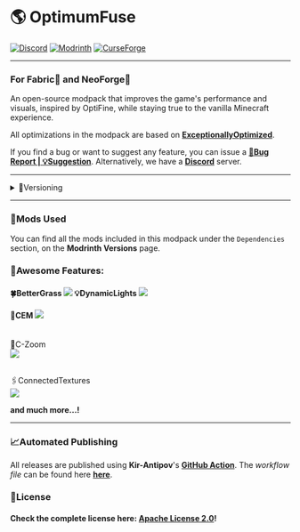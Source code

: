 # 🌎 OptimumFuse

[![Discord](https://img.shields.io/badge/Discord-Server-%2300AF5C?style=for-the-badge\&logo=discord\&logoColor=%23fff\&color=%235865F2)](https://discord.gg/kfKjjhv3pn) [![Modrinth](https://img.shields.io/badge/On-Modrinth-%2300AF5C?style=for-the-badge\&logo=modrinth)](https://modrinth.com/modpack/optimum-fuse) [![CurseForge](https://img.shields.io/badge/On-CurseForge-%23f16436?style=for-the-badge\&logo=curseforge)](https://www.curseforge.com/minecraft/modpacks/optimum-fuse)

***

### For Fabric📜 and NeoForge🦊

An open-source modpack that improves the game's performance and visuals, inspired by OptiFine, while staying true to the vanilla Minecraft experience.

All optimizations in the modpack are based on [**ExceptionallyOptimized**](https://modrinth.com/modpack/exceptionallyoptimized).

If you find a bug or want to suggest any feature, you can issue a [**🐞Bug Report | 💡Suggestion**](https://github.com/UltimatChamp/optimum-fuse/issues/new/choose). Alternatively, we have a [**Discord**](https://discord.gg/kfKjjhv3pn) server.

***

<details>

<summary>🧪Versioning</summary>

This project uses **semantic versioning**.

**Format:**

`X`.`Y`.`Z`+`<loader>`.`<mc-version>`

**Definitions:** (a) _Project Version_

1. **`X`:** MAJOR version _(Not likely to change; for a long time!)_
2. **`Y`:** MINOR version _(Will change frequently; For new MC versions/Big updates)_
3. **`Y`:** PATCH version _(Will change very frequently; Small changes/Mod updates/...)_

(b) _Build Metadata_

1. **`<loader>`:** **Values:** `fabric` or `neo`.
2. **`<mc-version>`:** **Examples:** `1.16.5`, `1.19.2`, `1.20.1` and so on...

***

**Pre-release Versions' Format:**

`X`.`Y`.`Z`-`<pre-release>`+`<loader>`.`<mc-version>`

**`<pre-release>`:** _(For untested/breaking changes/not ready for use versions)_\
**Values:**\
i) **`alpha`**\
ii) **`beta`**

</details>

***

### 🎲Mods Used

You can find all the mods included in this modpack under the `Dependencies` section, on the **Modrinth Versions** page.

### 📱Awesome Features:

#### 🍀BetterGrass ![](https://cdn.modrinth.com/data/nQYjpo27/images/31bd83bbec4ebc32b93c5df44bef5a3120712350.png)  💡DynamicLights ![](https://cdn.modrinth.com/data/nQYjpo27/images/f7e8edcd60a9da9697b97f19c053f3c9bf9fa052.jpeg)

#### 📐CEM ![](https://cdn.modrinth.com/data/nQYjpo27/images/604cd4f40248d33568297057be3e2e55fc30cb5c.png)

\
🔎C-Zoom\
![](https://cdn.modrinth.com/data/nQYjpo27/images/dc47cebce74e47a79cc83208d66cab28198e4b8e.png)

\
🖇️ConnectedTextures\
![](https://cdn.modrinth.com/data/nQYjpo27/images/491f56c2fa8361fd7e44f022411cd98fbb38d226.png)

**and much more...!**

***

### 📈Automated Publishing

All releases are published using **Kir-Antipov**'s [**GitHub Action**](https://github.com/marketplace/actions/mc-publish). The _workflow file_ can be found here [**here**](../.github/workflows/publish_release.yml).

### 📜License

#### Check the complete license here: [**Apache License 2.0**](https://raw.githubusercontent.com/UltimatChamp/optimum-fuse/main/LICENSE)!
